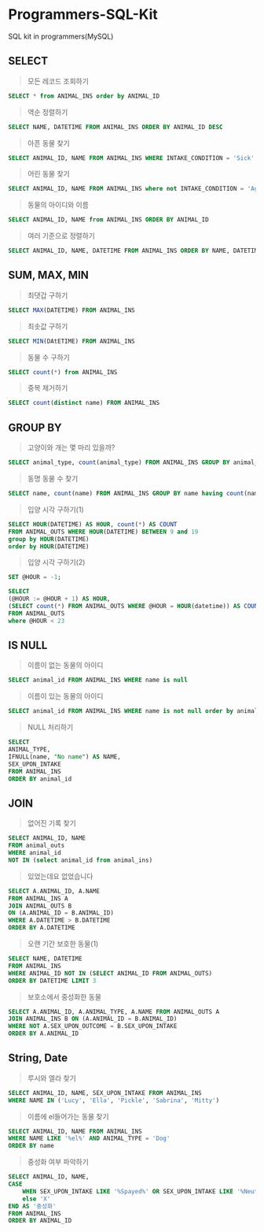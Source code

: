 # Programmers-SQL-Kit
SQL kit in programmers(MySQL)

## SELECT
> 모든 레코드 조회하기
```SQL
SELECT * from ANIMAL_INS order by ANIMAL_ID
```
> 역순 정렬하기
```SQL
SELECT NAME, DATETIME FROM ANIMAL_INS ORDER BY ANIMAL_ID DESC
```
> 아픈 동물 찾기
```SQL
SELECT ANIMAL_ID, NAME FROM ANIMAL_INS WHERE INTAKE_CONDITION = 'Sick' ORDER BY ANIMAL_ID
```
> 어린 동물 찾기
```SQL
SELECT ANIMAL_ID, NAME FROM ANIMAL_INS where not INTAKE_CONDITION = 'Aged' ORDER BY ANIMAL_ID
```

> 동물의 아이디와 이름
```SQL
SELECT ANIMAL_ID, NAME from ANIMAL_INS ORDER BY ANIMAL_ID
```

> 여러 기준으로 정렬하기
```SQL
SELECT ANIMAL_ID, NAME, DATETIME FROM ANIMAL_INS ORDER BY NAME, DATETIME DESC
```
## SUM, MAX, MIN
> 최댓갑 구하기
```SQL
SELECT MAX(DATETIME) FROM ANIMAL_INS
```
> 최솟값 구하기
```SQL
SELECT MIN(DAtETIME) FROM ANIMAL_INS
```
> 동물 수 구하기
```SQL
SELECT count(*) from ANIMAL_INS
```
> 중복 제거하기
```SQL
SELECT count(distinct name) FROM ANIMAL_INS
```

## GROUP BY
> 고양이와 개는 몇 마리 있을까?
```SQL
SELECT animal_type, count(animal_type) FROM ANIMAL_INS GROUP BY animal_type order by animal_type
```

> 동명 동물 수 찾기
```SQL
SELECT name, count(name) FROM ANIMAL_INS GROUP BY name having count(name) >= 2 order by name
```


> 입양 시각 구하기(1)
```SQL
SELECT HOUR(DATETIME) AS HOUR, count(*) AS COUNT 
FROM ANIMAL_OUTS WHERE HOUR(DATETIME) BETWEEN 9 and 19
group by HOUR(DATETIME)
order by HOUR(DATETIME)
```


> 입양 시각 구하기(2)
```SQL
SET @HOUR = -1;

SELECT 
(@HOUR := @HOUR + 1) AS HOUR,
(SELECT count(*) FROM ANIMAL_OUTS WHERE @HOUR = HOUR(datetime)) AS COUNT
FROM ANIMAL_OUTS
where @HOUR < 23
```

## IS NULL
> 이름이 없는 동물의 아이디
```SQL
SELECT animal_id FROM ANIMAL_INS WHERE name is null
```
> 이름이 있는 동물의 아이디
```SQL
SELECT animal_id FROM ANIMAL_INS WHERE name is not null order by animal_id
```

> NULL 처리하기
```SQL
SELECT
ANIMAL_TYPE,
IFNULL(name, "No name") AS NAME,
SEX_UPON_INTAKE
FROM ANIMAL_INS
ORDER BY animal_id
```

## JOIN
> 없어진 기록 찾기
```SQL
SELECT ANIMAL_ID, NAME
FROM animal_outs 
WHERE animal_id 
NOT IN (select animal_id from animal_ins)
```
> 있었는데요 없었습니다
```SQL
SELECT A.ANIMAL_ID, A.NAME 
FROM ANIMAL_INS A
JOIN ANIMAL_OUTS B
ON (A.ANIMAL_ID = B.ANIMAL_ID)
WHERE A.DATETIME > B.DATETIME 
ORDER BY A.DATETIME
```
> 오랜 기간 보호한 동물(1)
```SQL
SELECT NAME, DATETIME 
FROM ANIMAL_INS 
WHERE ANIMAL_ID NOT IN (SELECT ANIMAL_ID FROM ANIMAL_OUTS)
ORDER BY DATETIME LIMIT 3
```
> 보호소에서 중성화한 동물
```SQL
SELECT A.ANIMAL_ID, A.ANIMAL_TYPE, A.NAME FROM ANIMAL_OUTS A
JOIN ANIMAL_INS B ON (A.ANIMAL_ID = B.ANIMAL_ID) 
WHERE NOT A.SEX_UPON_OUTCOME = B.SEX_UPON_INTAKE
ORDER BY A.ANIMAL_ID
```

## String, Date
> 루시와 엘라 찾기
```SQL
SELECT ANIMAL_ID, NAME, SEX_UPON_INTAKE FROM ANIMAL_INS
WHERE NAME IN ('Lucy', 'Ella', 'Pickle', 'Sabrina', 'Mitty')
```
> 이름에 el들어가는 동물 찾기
```SQL
SELECT ANIMAL_ID, NAME FROM ANIMAL_INS 
WHERE NAME LIKE '%el%' AND ANIMAL_TYPE = 'Dog'
ORDER BY name
```
> 중성화 여부 파악하기
```SQL
SELECT ANIMAL_ID, NAME, 
CASE 
    WHEN SEX_UPON_INTAKE LIKE '%Spayed%' OR SEX_UPON_INTAKE LIKE '%Neutered%' then 'O'
    else 'X' 
END AS '중성화'
FROM ANIMAL_INS
ORDER BY ANIMAL_ID
```

